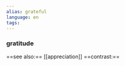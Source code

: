 ```yaml
---
alias: grateful
language: en
tags: 
---
```

### gratitude
==see also:== [[appreciation]]
==contrast:== 